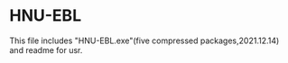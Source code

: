 # HNU-EBL
This file includes "HNU-EBL.exe"(five compressed packages,2021.12.14) and readme for usr.
